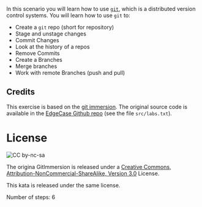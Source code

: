 

In this scenario you will learn how to use [`git`](https://git-scm.com/), which
is a distributed version control systems.  You will learn how to use `git` to:

* Create a `git` repo (short for repository)
* Stage and unstage changes
* Commit Changes
* Look at the history of a repos
* Remove Commits
* Create a Branches
* Merge branches
* Work with remote Branches (push and pull)

## Credits

This exercise is based on the [git immersion](https://gitimmersion.com/).
The original source code is available in the [EdgeCase Github repo](https://github.com/edgecase/git_immersion) (see the file `src/labs.txt`).

# License

![CC by-nc-sa](http://i.creativecommons.org/l/by-nc-sa/3.0/88x31.png)

The origina GitImmersion is released under a
[Creative Commons, Attribution-NonCommercial-ShareAlike, Version 3.0](http://creativecommons.org/licenses/by-nc-sa/3.0/)
License.

This kata is released under the same license.

Number of steps: 6
